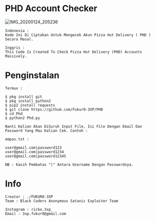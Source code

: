 # PHD Account Checker

![IMG_20200124_205236](https://user-images.githubusercontent.com/59508497/73074146-83eff800-3eeb-11ea-93e9-f9ff71efdf15.JPG)

```
Indonesia :
Kode Ini Di Ciptakan Untuk Mengecek Akun Pizza Hut Delivery ( PHD ) Secara Masal. 
```
```
Inggris : 
This Code Is Created To Check Pizza Hut Delivery (PHD) Accounts Massively.
```
# Penginstalan
```
Termux :

$ pkg install git
$ pkg install python2
$ pip2 install requests
$ git clone https://github.com/Fukur0-3XP/PHD
$ cd Phd
$ python2 Phd.py

Nanti Kalian Akan DiSuruh Input File, Isi File Dengan Email Dan Password Yang Mau Kalian Cek. Contoh :

empas.txt :

user@gmail.com|password123
user@gmail.com|password1234
user@gmail.com|password12345

NB : Kasih Pembatas "|" Antara Username Dengan Passwordnya.
```

# Info
```
Creator : ./FUKUR0-3XP
Team : Black Coders Anonymous Satanic Exploiter Team

Instagram : ricko.3xp_
Email : 3xp.fukur0@gmail.com
```
